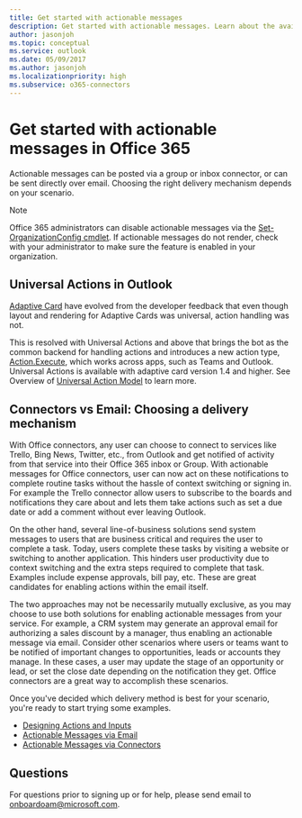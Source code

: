 ```yaml
---
title: Get started with actionable messages
description: Get started with actionable messages. Learn about the available delivery mechanisms and applicable scenarios.
author: jasonjoh
ms.topic: conceptual
ms.service: outlook
ms.date: 05/09/2017
ms.author: jasonjoh
ms.localizationpriority: high
ms.subservice: o365-connectors
---
```


# Get started with actionable messages in Office 365

Actionable messages can be posted via a group or inbox connector, or can be sent directly over email. Choosing the right delivery mechanism depends on your scenario.

> [!NOTE]
> Office 365 administrators can disable actionable messages via the [Set-OrganizationConfig cmdlet](/powershell/module/exchange/organization/set-organizationconfig). If actionable messages do not render, check with your administrator to make sure the feature is enabled in your organization.

## Universal Actions in Outlook

[Adaptive Card](./adaptive-card.md) have evolved from the developer feedback that even though layout and rendering for Adaptive Cards was universal, action handling was not.

This is resolved with Universal Actions and above that brings the bot as the common backend for handling actions and introduces a new action type, [Action.Execute](https://adaptivecards.io/explorer/Action.Execute.html), which works across apps, such as Teams and Outlook. Universal Actions is available with adaptive card version 1.4 and higher. See Overview of [Universal Action Model](./universal-action-model.md) to learn more.

## Connectors vs Email: Choosing a delivery mechanism

With Office connectors, any user can choose to connect to services like Trello, Bing News, Twitter, etc., from Outlook and get notified of activity from that service into their Office 365 inbox or Group. With actionable messages for Office connectors, user can now act on these notifications to complete routine tasks without the hassle of context switching or signing in. For example the Trello connector allow users to subscribe to the boards and notifications they care about and lets them take actions such as set a due date or add a comment without ever leaving Outlook.

On the other hand, several line-of-business solutions send system messages to users that are business critical and requires the user to complete a task. Today, users complete these tasks by visiting a website or switching to another application. This hinders user productivity due to context switching and the extra steps required to complete that task. Examples include expense approvals, bill pay, etc. These are great candidates for enabling actions within the email itself.

The two approaches may not be necessarily mutually exclusive, as you may choose to use both solutions for enabling actionable messages from your service. For example, a CRM system may generate an approval email for authorizing a sales discount by a manager, thus enabling an actionable message via email. Consider other scenarios where users or teams want to be notified of important changes to opportunities, leads or accounts they manage. In these cases, a user may update the stage of an opportunity or lead, or set the close date depending on the notification they get. Office connectors are a great way to accomplish these scenarios.

Once you've decided which delivery method is best for your scenario, you're ready to start trying some examples.

- [Designing Actions and Inputs](./adaptive-card.md)
- [Actionable Messages via Email](send-via-email.md)
- [Actionable Messages via Connectors](send-via-connectors.md)

## Questions

For questions prior to signing up or for help, please send email to [onboardoam@microsoft.com](mailto:onboardoam@microsoft.com).
